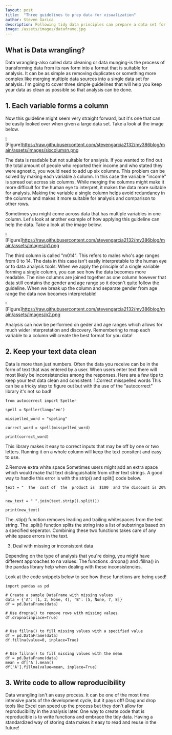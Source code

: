 ```yaml
---
layout: post
title:  "Three guidelines to prep data for visualization"
author: Steven Garica
description: Following tidy data principles can prepare a data set for exploratory data analysis
image: /assets/images/dataframe.jpg
---
```


## What is Data wrangling?
Data wrangling-also called data cleaning or data munging-is the process of transforming data from its raw form into a 
format that is suitable for analysis. It can be as simple as removing duplicates or something more complex like merging
multiple data sources into a single data set for analysis. I'm going to cover three simple guidelines that will help you keep your data as clean as possible so that analysis can be done. 


## 1. Each variable forms a column
Now this guideline might seem very straight forward, but it's one that can be easily looked over when given a large data set. Take a look at the image below.

![Figure]https://raw.githubusercontent.com/stevengarcia2132/my386blog/main/assets/images/sixcolumsn.png

The data is readable but not suitable for analysis. If you wanted to find out the total amount of people who reported their income and who stated they were agnostic, you would need to add up six columns. This problem can be solved by making each variable a column. In this case the variable "income" is spread out across six columns. While merging the columns might make it more difficult for the human eye to interpret, it makes the data more suitable for analysis. Making the variable a single column helps avoid redundancy in the columns and makes it more suitable for analysis and comparison to other rows.

Sometimes you might come across data that has multiple variables in one column. Let's look at another example of how applying this guideline can help the data. Take a look at the image below.

![Figure]https://raw.githubusercontent.com/stevengarcia2132/my386blog/main/assets/images/p1.png

The third column is called "m014". This refers to males who's age ranges from 0 to 14. The data in this case isn't easily interpretable to the human eye or to data analysis tools. When we apply the principle of a single variable forming a single column, you can see how the data becomes more readable. The nine columns are joined together as one column however that data still contains the gender and age range so it doesn't quite follow the guideline. When we break up the column and separate gender from age range the data now becomes interpretable!

![Figure]https://raw.githubusercontent.com/stevengarcia2132/my386blog/main/assets/images/p2.png

Analysis can now be performed on geder and age ranges which allows for much wider interpretation and discovery. Remembering to map each variable to a column will create the best format for you data! 



## 2. Keep your text data clean
Data is more than just numbers. Often the data you receive can be in the form of text that was entered by a user. When users enter text there will most likely be inconsistencies  among the responses. Here are a few tips to keep your text data clean and consistent:
1.Correct misspelled words
This can be a tricky step to figure out but with the use of the "autocorrect" library it's not so bad!

```
from autocorrect import Speller

spell = Speller(lang='en')

misspelled_word = "speling"

correct_word = spell(misspelled_word)

print(correct_word)

```
This library makes it easy to correct inputs that may be off by one or two letters. Running it on a whole column will keep the text consitent and easy to use. 

2.Remove extra white space
Sometimes users might add an extra space which would make that text distinguishable from other text strings. A good way to handle this error is with the strip() and split() code below. 

```
text = "  The  cost of  the  product is  $100  and the discount is 20%  "

new_text = " ".join(text.strip().split())

print(new_text)
```

The .stip() function removes leading and trailing whitespaces from the text string. The .split() function splits the string into a list of substrings based on a specified seperator. Combining these two functions takes care of any white space errors in the text. 

3. Deal with missing or inconsistent data

Depending on the type of analysis that you're doing, you might have different approaches to na values. The functions .dropna() and .fillna() in the pandas library help when dealing with these inconsistencies. 

Look at the code snippets below to see how these functions are being used!

```
import pandas as pd

# Create a sample DataFrame with missing values
data = {'A': [1, 2, None, 4], 'B': [5, None, 7, 8]}
df = pd.DataFrame(data)

# Use dropna() to remove rows with missing values
df.dropna(inplace=True)


# Use fillna() to fill missing values with a specified value
df = pd.DataFrame(data)
df.fillna(value=0, inplace=True)


# Use fillna() to fill missing values with the mean
df = pd.DataFrame(data)
mean = df['A'].mean()
df['A'].fillna(value=mean, inplace=True)
```

## 3. Write code to allow reproducibility

Data wrangling isn't an easy process. It can be one of the most time intensive parts of the development cycle, but it pays off! Drag and drop tools like Excel can speed up the process but they don't allow for reproducibility in the analysis later. One way to create code that is reproducible  is to write functions and embrace the tidy data. Having a standardized way of storing data makes it easy to read and reuse in the future!

